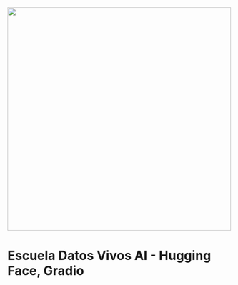 <img src="https://i.ibb.co/5RM26Cw/LOGO-COLOR2.png" width="500px">

Escuela Datos Vivos AI - Hugging Face, Gradio
=============================================

